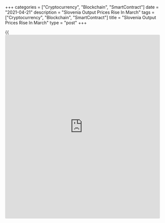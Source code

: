 +++
categories = ["Cryptocurrency", "Blockchain", "SmartContract"]
date = "2021-04-21"
description = "Slovenia Output Prices Rise In March"
tags = ["Cryptocurrency", "Blockchain", "SmartContract"]
title = "Slovenia Output Prices Rise In March"
type = "post"
+++

{{<iframe id="large-banner" src="https://www.bounty.group/#slide=19.0" width="100%" height="600" scrolling="no" style="border: 0px solid rgb(216, 221, 230); border-radius: 3px;">}}

Slovenia's output prices rose in March, figures from the Statistical
Office of the Republic of Slovenia showed on Wednesday.

Output prices rose 2.0 percent year-on-year in March. Domestic market
output prices grew 2.6 percent and those for the export market increased
1.3 percent.

Prices for energy and capital goods gained 3.7 percent, each in March.

Prices for intermediate goods grew 2.1 percent and those of consumer
goods rose 0.1 percent.

Among the main sectors, prices for electricity surged 5.4 percent
annually in March and those for water supply gained 3.3 percent.

Prices for manufacturing, and mining and quarrying increased 1.8 percent
and 3.5 percent, respectively.

On a monthly basis, output prices rose 0.2 percent in March.

For comments and feedback [contact](https://www.playgroundfx.com/contact/): editorial@rtt[news](https://www.letsplayfx.com/blog/forex-news-website/).com

[Economic News][1]

 **What parts of the world are seeing the best (and worst) economic
performances lately? Click[here][2] to check out our [Econ Scorecard][2]
and find out! See up-to-the-moment [ranking](https://www.playgroundfx.com/blog/crypto-exchange-ranking/)s for the best and worst
performers in [GDP][2], [unemployment rate][3], [inflation][4] and much
more.**

   1. www.rtt[news](https://www.letsplayfx.com/blog/forex-news-website/).com/Content/EconomicNews.aspx
   2. www.rtt[news](https://www.letsplayfx.com/blog/forex-news-website/).com/economic-scorecard/world-rank/GDP/highest-performance.aspx
   3. www.rtt[news](https://www.letsplayfx.com/blog/forex-news-website/).com/economic-scorecard/world-rank/unemployment-rate/lowest-performance.aspx
   4. www.rtt[news](https://www.letsplayfx.com/blog/forex-news-website/).com/economic-scorecard/world-rank/CPI/highest-performance.aspx